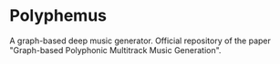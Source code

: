 # Polyphemus
A graph-based deep music generator. Official repository of the paper "Graph-based Polyphonic Multitrack Music Generation".
